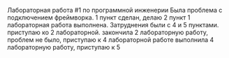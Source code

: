 Лабораторная работа #1 по программной инженерии
Была проблема с подключением фреймворка.
1 пункт сделан, делаю 2 пункт
1 лабораторная работа выполнена. Затруднения были с 4 и 5 пунктами.
приступаю ко 2 лабораторной.
закончила 2 лабораторную работу, проблем не было, приступаю к 4 лабораторной работе
выполнила 4 лабораторную работу, приступаю к 5
